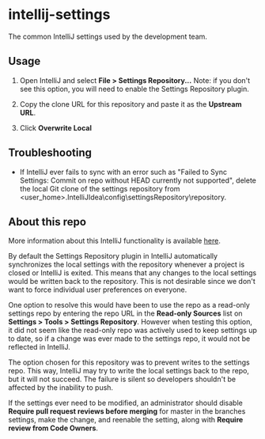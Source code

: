 # intellij-settings
The common IntelliJ settings used by the development team.


## Usage
1. Open IntelliJ and select **File > Settings Repository...**
   Note: if you don't see this option, you will need to enable the Settings Repository plugin.
   
2. Copy the clone URL for this repository and paste it as the **Upstream URL**.

3. Click **Overwrite Local**


## Troubleshooting
- If IntelliJ ever fails to sync with an error such as "Failed to Sync Settings: Commit on repo without HEAD currently not supported", delete the local Git clone of the settings repository from
<user_home>\.IntelliJIdea<version>\config\settingsRepository\repository.


## About this repo
More information about this IntelliJ functionality is available [here](https://www.jetbrains.com/help/idea/sharing-your-ide-settings.html#settings-repository).

By default the Settings Repository plugin in IntelliJ automatically synchronizes the local settings
with the repository whenever a project is closed or IntelliJ is exited. This means that any changes
to the local settings would be written back to the repository. This is not desirable 
since we don't want to force individual user preferences on everyone.

One option to resolve this would have been to use the repo as a read-only settings repo by entering
the repo URL in the **Read-only Sources** list on **Settings > Tools > Settings Repository**. However
when testing this option, it did not seem like the read-only repo was actively used to keep settings
up to date, so if a change was ever made to the settings repo, it would not be reflected in IntelliJ.

The option chosen for this repository was to prevent writes to the settings repo. This way, IntelliJ
may try to write the local settings back to the repo, but it will not succeed. The failure is silent
so developers shouldn't be affected by the inability to push.

If the settings ever need to be modified, an administrator should disable **Require pull request 
reviews before merging** for master in the branches settings, make the change, and reenable the
setting, along with **Require review from Code Owners**.